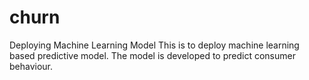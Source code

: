 # churn
Deploying Machine Learning Model 
This is to deploy machine learning based predictive model. 
The model is developed to predict consumer behaviour. 
